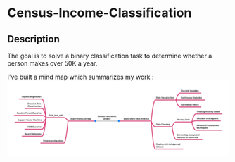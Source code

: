 # Census-Income-Classification

## Description

The goal is to solve a binary classification task to determine whether a person makes over 50K a year.
 

I've built a mind map which summarizes my work :
![mindmap](mind_map.jpg)
